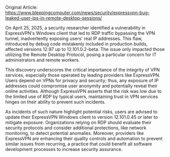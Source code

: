 Original Article: https://www.bleepingcomputer.com/news/security/expressvpn-bug-leaked-user-ips-in-remote-desktop-sessions/

On April 25, 2025, a security researcher identified a vulnerability in ExpressVPN's Windows client that led to RDP traffic bypassing the VPN tunnel, inadvertently exposing users' real IP addresses. This flaw, introduced by debug code mistakenly included in production builds, affected versions 12.97 up to 12.101.0.2-beta. The issue only impacted those utilizing the Remote Desktop Protocol, posing a particular concern for IT administrators and remote workers.

This discovery underscores the critical importance of the integrity of VPN services, especially those operated by leading providers like ExpressVPN. Users depend on VPNs for privacy and security; thus, any exposure of IP addresses could compromise user anonymity and potentially reveal their online activities. Although ExpressVPN asserts that the risk was low due to the limited use of RDP by typical users, maintaining trust in VPN services hinges on their ability to prevent such incidents.

As incidents of such nature highlight potential risks, users are advised to update their ExpressVPN Windows client to version 12.101.0.45 or later to mitigate exposure. Organizations relying on RDP should evaluate their security protocols and consider additional protections, like network monitoring, to detect potential anomalies. Moreover, providers like ExpressVPN are enhancing their quality controls and automation to prevent similar issues from recurring, a practice that could benefit all software development processes to increase security assurance.